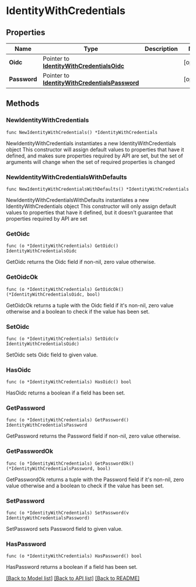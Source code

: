 # IdentityWithCredentials

## Properties

Name | Type | Description | Notes
------------ | ------------- | ------------- | -------------
**Oidc** | Pointer to [**IdentityWithCredentialsOidc**](IdentityWithCredentialsOidc.md) |  | [optional] 
**Password** | Pointer to [**IdentityWithCredentialsPassword**](IdentityWithCredentialsPassword.md) |  | [optional] 

## Methods

### NewIdentityWithCredentials

`func NewIdentityWithCredentials() *IdentityWithCredentials`

NewIdentityWithCredentials instantiates a new IdentityWithCredentials object
This constructor will assign default values to properties that have it defined,
and makes sure properties required by API are set, but the set of arguments
will change when the set of required properties is changed

### NewIdentityWithCredentialsWithDefaults

`func NewIdentityWithCredentialsWithDefaults() *IdentityWithCredentials`

NewIdentityWithCredentialsWithDefaults instantiates a new IdentityWithCredentials object
This constructor will only assign default values to properties that have it defined,
but it doesn't guarantee that properties required by API are set

### GetOidc

`func (o *IdentityWithCredentials) GetOidc() IdentityWithCredentialsOidc`

GetOidc returns the Oidc field if non-nil, zero value otherwise.

### GetOidcOk

`func (o *IdentityWithCredentials) GetOidcOk() (*IdentityWithCredentialsOidc, bool)`

GetOidcOk returns a tuple with the Oidc field if it's non-nil, zero value otherwise
and a boolean to check if the value has been set.

### SetOidc

`func (o *IdentityWithCredentials) SetOidc(v IdentityWithCredentialsOidc)`

SetOidc sets Oidc field to given value.

### HasOidc

`func (o *IdentityWithCredentials) HasOidc() bool`

HasOidc returns a boolean if a field has been set.

### GetPassword

`func (o *IdentityWithCredentials) GetPassword() IdentityWithCredentialsPassword`

GetPassword returns the Password field if non-nil, zero value otherwise.

### GetPasswordOk

`func (o *IdentityWithCredentials) GetPasswordOk() (*IdentityWithCredentialsPassword, bool)`

GetPasswordOk returns a tuple with the Password field if it's non-nil, zero value otherwise
and a boolean to check if the value has been set.

### SetPassword

`func (o *IdentityWithCredentials) SetPassword(v IdentityWithCredentialsPassword)`

SetPassword sets Password field to given value.

### HasPassword

`func (o *IdentityWithCredentials) HasPassword() bool`

HasPassword returns a boolean if a field has been set.


[[Back to Model list]](../README.md#documentation-for-models) [[Back to API list]](../README.md#documentation-for-api-endpoints) [[Back to README]](../README.md)


